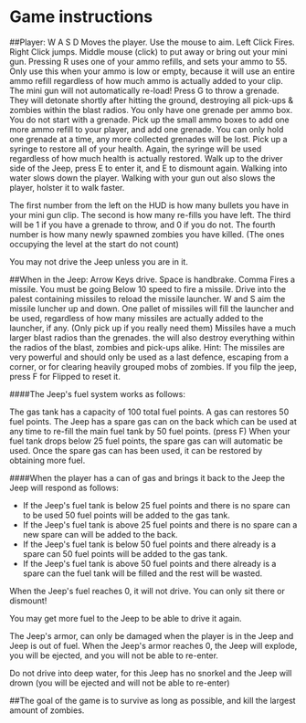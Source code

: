 # Game instructions

##Player:
W A S D Moves the player. Use the mouse to aim. Left Click Fires. Right Click jumps. Middle mouse (click) to put away or bring out your mini gun.
Pressing R uses one of your ammo refills, and sets your ammo to 55. Only use this when your ammo is low or empty, because it will use an entire ammo refill regardless of how much ammo is actually added to your clip.
The mini gun will not automatically re-load!
Press G to throw a grenade. They will detonate shortly after hitting the ground, destroying all pick-ups & zombies within the blast radios. You only have one grenade per ammo box. You do not start with a grenade.
Pick up the small ammo boxes to add one more ammo refill to your player, and add one grenade. You can only hold one grenade at a time, any more collected grenades will be lost.
Pick up a syringe to restore all of your health. Again, the syringe will be used regardless of how much health is actually restored.
Walk up to the driver side of the Jeep, press E to enter it, and E to dismount again.
Walking into water slows down the player. 
Walking with your gun out also slows the player, holster it to walk faster.

The first number from the left on the HUD is how many bullets you have in your mini gun clip.
The second is how many re-fills you have left.
The third will be 1 if you have a grenade to throw, and 0 if you do not.
The fourth number is how many newly spawned zombies you have killed. (The ones occupying the level at the start do not count)


You may not drive the Jeep unless you are in it.

##When in the Jeep:
Arrow Keys drive. Space is handbrake. Comma Fires a missile. You must be going Below 10 speed to fire a missile. Drive into the palest containing missiles to reload the missile launcher.
W and S aim the missile luncher up and down. One pallet of missiles will fill the launcher and be used, regardless of how many missiles are actually added to the launcher, if any. (Only pick up if you really need them)
Missiles have a much larger blast radios than the grenades. the will also destroy everything within the radios of the blast, zombies and pick-ups alike. 
Hint: The missiles are very powerful and should only be used as a last defence, escaping from a corner, or for clearing heavily grouped mobs of zombies.
If you filp the jeep, press F for Flipped to reset it.

####The Jeep's fuel system works as follows: 

The gas tank has a capacity of 100 total fuel points.
A gas can restores 50 fuel points.
The Jeep has a spare gas can on the back which can be used at any time to re-fill the main fuel tank by 50 fuel points. (press F)
When your fuel tank drops below 25 fuel points, the spare gas can will  automatic be used.
Once the spare gas can has been used, it can be restored by obtaining more fuel.

####When the player has a can of gas and brings it back to the Jeep the Jeep will respond as follows:

- If the Jeep's fuel tank is below 25 fuel points and there is no spare can to be used 50 fuel points will be added to the gas tank.
- If the Jeep's fuel tank is above 25 fuel points and there is no spare can a new spare can will be added to the back.
- If the Jeep's fuel tank is below 50 fuel points and there already is a spare can 50 fuel points will be added to the gas tank.
- If the Jeep's fuel tank is above 50 fuel points and there already is a spare can the fuel tank will be filled and the rest will be wasted.

When the Jeep's fuel reaches 0, it will not drive. You can only sit there or dismount!

You may get more fuel to the Jeep to be able to drive it again.

The Jeep's armor, can only be damaged when the player is in the Jeep and Jeep is out of fuel.
When the Jeep's armor reaches 0, the Jeep will explode, you will be ejected, and you will not be able to re-enter.

Do not drive into deep water, for this Jeep has no snorkel and the Jeep will drown (you will be ejected and will not be able to re-enter)

##The goal of the game is to survive as long as possible, and kill the largest amount of zombies.




